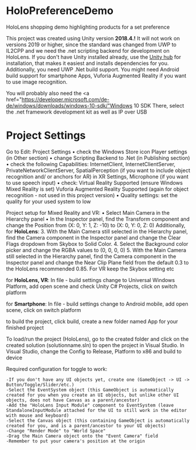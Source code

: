 # HoloPreferenceDemo
HoloLens shopping demo highlighting products for a set preference

This project was created using Unity version <b>2018.4.!</b> It will not work on versions 2019 or higher, since the standard was changed from UWP to IL2CPP and we need the .net scripting backend for development on HoloLens.
If you don't have Unity installed already, use the <a href="https://unity3d.com/get-unity/download">Unity hub</a> for installation, that makes it easiest and installs dependencies for you.
Additionally, you need UWP .Net build support. You might need Android build support for smartphone Apps, Vuforia Augmented Reality if you want to use image recognition.

You will probably also need the <a href="https://developer.microsoft.com/de-de/windows/downloads/windows-10-sdk/"Windows 10 SDK</a>
There, select the .net framework development kit as well as IP over USB

# Project Settings

Go to Edit:
Project Settings
• check the Windows Store icon Player settings (in Other section)
• change Scripting Backend to .Net (in Publishing section)
• check the following Capabilities: InternetClient, InternetClientServer, PrivateNetworkClientServer, SpatialPerception (if you want to include object
recognition and/ or anchors for AR) in XR Settings, Microphone (if you want to use speech input)
• check: Virtual Reality Supported (ensure Windows Mixed Reality is set)
Vuforia Augmented Reality Supported (again for object recognition - not used in this project version) 
• Quality settings: set the quality for your used system to low

Project setup for Mixed Reality and VR:
• Select Main Camera in the Hierarchy panel
• In the Inspector panel, find the Transform component and change the Position from (X: 0, Y: 1, Z: -10) to (X: 0, Y: 0, Z: 0)
Additionally, for <b>HoloLens</b>: 3. With the Main Camera still selected in the Hierarchy panel, find the Camera component in the Inspector panel and change the Clear Flags dropdown from Skybox to Solid Color. 4. Select the Background
color picker and change the RGBA values to (0, 0, 0, 0) 5. With the Main Camera still selected in the Hierarchy panel, find the Camera component in the Inspector panel and change the Near Clip Plane field from the default 0.3 to
the HoloLens recommended 0.85.
For VR keep the Skybox setting etc

for <b>HoloLens, VR</b>: In file - build settings change to Universal Windows Platform, add open scene and check Unity C# Projects, click on switch platform

for <b>Smartphone</b>: In file - build settings change to Android mobile, add open scene, click on switch platform

to build the project, click build, create a new folder named App for your
finished project

To load/run the project (HoloLens), go to the created folder and click on the created solution (solutionname.sln)  to open the project in Visual Studio. In Visual Studio, change the Config to Release, Platform to x86 and build to device

Required configuration for toggle to work:

    -If you don't have any UI objects yet, create one (GameObject -> UI -> Button/Toggle/Slider/etc.)
    -Select the EventSystem object (this GameObject is automatically created for you when you create an UI objects, but unlike other UI objects, does not have Canvas as a parent/ancestor)
    -Add the "HoloLens Input Module" component to EventSystem (leave StandaloneInputModule attached for the UI to still work in the editor with mouse and keyboard)
    -Select the Canvas object (this containing GameObject is automatically created for you, and is a parent/ancestor to your UI objects)
    -Change "Render Mode" to "World Space"
    -Drag the Main Camera object onto the "Event Camera" field
    -Remember to put your camera's position at the origin
